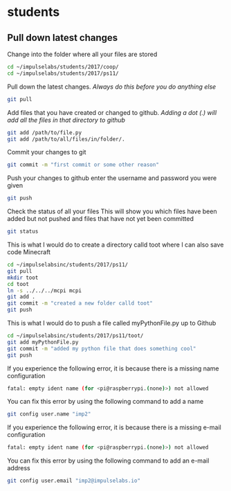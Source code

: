 # students

## Pull down latest changes

Change into the folder where all your files are stored
```sh
cd ~/impulselabs/students/2017/coop/
cd ~/impulselabs/students/2017/ps11/
```

Pull down the latest changes. 
_Always do this before you do anything else_
```sh
git pull
```

Add files that you have created or changed to github.
_Adding a dot (.) will add all the files in that directory to github_
```sh
git add /path/to/file.py
git add /path/to/all/files/in/folder/.
```

Commit your changes to git
```sh
git commit -m "first commit or some other reason"
```

Push your changes to github
enter the username and password you were given
```sh
git push
```

Check the status of all your files
This will show you which files have been added but not pushed and files that have not yet been committed
```sh
git status
```

This is what I would do to create a directory calld toot where I can also save code Minecraft
```sh
cd ~/impulselabsinc/students/2017/ps11/
git pull
mkdir toot
cd toot
ln -s ../../../mcpi mcpi
git add .
git commit -m "created a new folder calld toot"
git push

```

This is what I would do to push a file called myPythonFile.py up to Github
```sh
cd ~/impulselabsinc/students/2017/ps11/toot/
git add myPythonFile.py
git commit -m "added my python file that does something cool"
git push

```

If you experience the following error, it is because there is a missing name configuration
```sh
fatal: empty ident name (for <pi@raspberrypi.(none)>) not allowed
```

You can fix this error by using the following command to add a name
```sh
git config user.name "imp2"
```

If you experience the following error, it is because there is a missing e-mail configuration
```sh
fatal: empty ident name (for <pi@raspberrypi.(none)>) not allowed
```

You can fix this error by using the following command to add an e-mail address
```sh
git config user.email "imp2@impulselabs.io"
```
